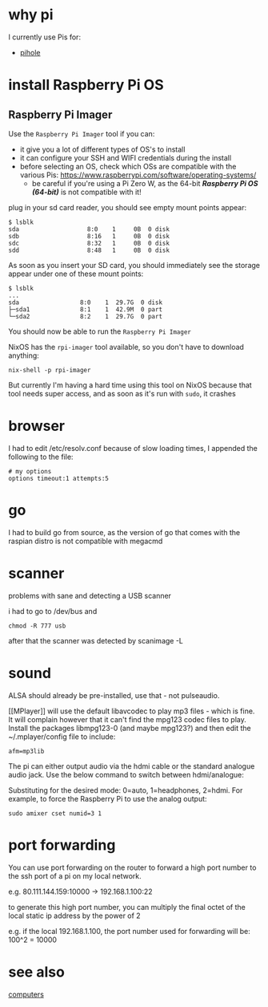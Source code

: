 # why pi

I currently use Pis for:
- [pihole](pihole.md)

# install Raspberry Pi OS


## Raspberry Pi Imager

Use the `Raspberry Pi Imager` tool if you can:
- it give you a lot of different types of OS's to install
- it can configure your SSH and WIFI credentials during the install
- before selecting an OS, check which OSs are compatible with the various Pis: https://www.raspberrypi.com/software/operating-systems/
	- be careful if you're using a Pi Zero W, as the 64-bit **_Raspberry Pi OS (64-bit)_** is not compatible with it!

plug in your sd card reader, you should see empty mount points appear:

	$ lsblk
	sda                   8:0    1     0B  0 disk
	sdb                   8:16   1     0B  0 disk
	sdc                   8:32   1     0B  0 disk
	sdd                   8:48   1     0B  0 disk

As soon as you insert your SD card, you should immediately see the storage appear under one of these mount points:

	$ lsblk
	...
	sda                 8:0    1  29.7G  0 disk
	├─sda1              8:1    1  42.9M  0 part
	└─sda2              8:2    1  29.7G  0 part

You should now be able to run the `Raspberry Pi Imager`

NixOS has the `rpi-imager` tool available, so you don't have to download anything:

	nix-shell -p rpi-imager

But currently I'm having a hard time using this tool on NixOS because that tool needs super access, and as soon as it's run with `sudo`, it crashes

# browser
I had to edit /etc/resolv.conf because of slow loading times, I appended the
following to the file:

```
# my options
options timeout:1 attempts:5
```

# go
I had to build go from source, as the version of go that comes with the
raspian distro is not compatible with megacmd

# scanner
problems with sane and detecting a USB scanner

i had to go to /dev/bus and
```
chmod -R 777 usb
```
after that the scanner was detected by scanimage -L

# sound
ALSA should already be pre-installed, use that - not pulseaudio.

[[MPlayer]] will use the default libavcodec to play mp3 files - which is fine. It
will complain however that it can't find the mpg123 codec files to play.
Install the packages libmpg123-0 (and maybe mpg123?) and then edit the 
~/.mplayer/config file to include:
```
afm=mp3lib
```

The pi can either output audio via the hdmi cable or the standard analogue 
audio jack. Use the below command to switch between hdmi/analogue:

Substituting <n> for the desired mode: 0=auto, 1=headphones, 2=hdmi. For example, to force the Raspberry Pi to use the analog output:
```
sudo amixer cset numid=3 1
```


# port forwarding
You can use port forwarding on the router to forward a high port number to the ssh port of a
pi on my local network.

e.g. 80.111.144.159:10000 -> 192.168.1.100:22

to generate this high port number, you can multiply the final octet of the local static ip address by the power of 2

e.g. if the local 192.168.1.100, the port number used for forwarding will be:
100^2 = 10000

# see also

[computers](computers)